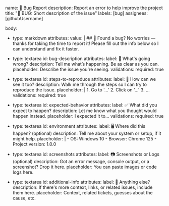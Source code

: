name: 🐛 Bug Report
description: Report an error to help improve the project
title: "🐞 BUG: Short description of the issue"
labels: [bug]
assignees: [githubUsername]

body:
  - type: markdown
    attributes:
      value: |
        ## 🐛 Found a bug?
        No worries — thanks for taking the time to report it! Please fill out the info below so I can understand and fix it faster.

  - type: textarea
    id: bug-description
    attributes:
      label: 🐞 What's going wrong?
      description: Tell me what’s happening. Be as clear as you can.
      placeholder: Describe the issue you're seeing.
    validations:
      required: true

  - type: textarea
    id: steps-to-reproduce
    attributes:
      label: 🔁 How can we see it too?
      description: Walk me through the steps so I can try to reproduce the issue.
      placeholder: |
        1. Go to '...'
        2. Click on '...'
        3. ...
    validations:
      required: true

  - type: textarea
    id: expected-behavior
    attributes:
      label: ✅ What did you expect to happen?
      description: Let me know what you thought would happen instead.
      placeholder: I expected it to...
    validations:
      required: true

  - type: textarea
    id: environment
    attributes:
      label: 🖥️ Where did this happen? (optional)
      description: Tell me about your system or setup, if it might help.
      placeholder: |
        - OS: Windows 10
        - Browser: Chrome 125
        - Project version: 1.0.0

  - type: textarea
    id: screenshots
    attributes:
      label: 📷 Screenshots or Logs (optional)
      description: Got an error message, console output, or a screenshot? Drop it here.
      placeholder: You can paste images or code logs here.

  - type: textarea
    id: additional-info
    attributes:
      label: 📌 Anything else?
      description: If there's more context, links, or related issues, include them here.
      placeholder: Context, related tickets, guesses about the cause, etc.